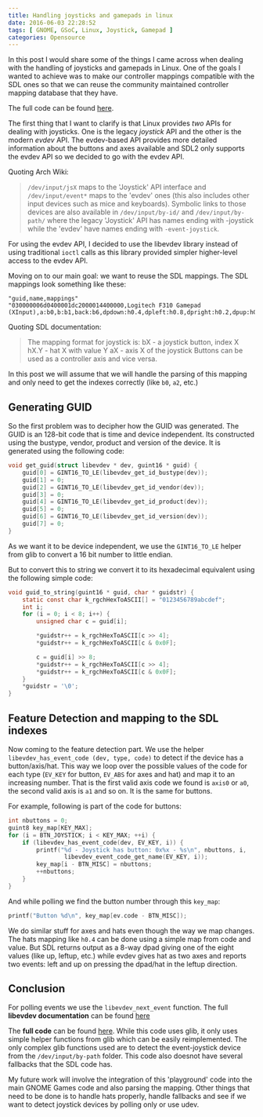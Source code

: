 ```yaml
---
title: Handling joysticks and gamepads in linux
date: 2016-06-03 22:28:52
tags: [ GNOME, GSoC, Linux, Joystick, Gamepad ]
categories: Opensource
---
```

In this post I would share some of the things I came across when dealing with
the handling of joysticks and gamepads in Linux. One of the goals I wanted to
achieve was to make our controller mappings compatible with the SDL ones so that
we can reuse the community maintained controller mapping database that they have.

<!--more-->

The full code can be found [here](https://gist.github.com/meghprkh/9cdce0cd4e0f41ce93413b250a207a55).

The first thing that I want to clarify is that Linux provides *two* APIs for
dealing with joysticks. One is the legacy *joystick* API and the other is the
modern *evdev* API. The evdev-based API provides more detailed information about
the buttons and axes available and SDL2 only supports the evdev API so we
decided to go with the evdev API.

Quoting Arch Wiki:

> `/dev/input/jsX` maps to the 'Joystick' API interface and `/dev/input/event*`
> maps to the 'evdev' ones (this also includes other input devices such as mice
> and keyboards). Symbolic links to those devices are also available in
> `/dev/input/by-id/` and `/dev/input/by-path/` where the legacy 'Joystick' API
> has names ending with -joystick while the 'evdev' have names ending with
> `-event-joystick`.   

For using the evdev API, I decided to use the libevdev library instead of using traditional `ioctl` calls as this library provided simpler higher-level access to the evdev API.

Moving on to our main goal: we want to reuse the SDL mappings. The SDL mappings look something like these:
```
"guid,name,mappings"
"030000006d0400001dc2000014400000,Logitech F310 Gamepad (XInput),a:b0,b:b1,back:b6,dpdown:h0.4,dpleft:h0.8,dpright:h0.2,dpup:h0.1,guide:b8,leftshoulder:b4,leftstick:b9,lefttrigger:a2,leftx:a0,lefty:a1,rightshoulder:b5,rightstick:b10,righttrigger:a5,rightx:a3,righty:a4,start:b7,x:b2,y:b3,"
```

Quoting SDL documentation:
> The mapping format for joystick is:
>     bX - a joystick button, index X
>     hX.Y - hat X with value Y
>     aX - axis X of the joystick
> Buttons can be used as a controller axis and vice versa.

In this post we will assume that we will handle the parsing of this mapping and only need to get the indexes correctly (like `b0`, `a2`, etc.)

## Generating GUID

So the first problem was to decipher how the GUID was generated. The GUID is an 128-bit code that is time and device independent. Its constructed using the bustype, vendor, product and version of the device. It is generated using the following code:

```c
void get_guid(struct libevdev * dev, guint16 * guid) {
    guid[0] = GINT16_TO_LE(libevdev_get_id_bustype(dev));
    guid[1] = 0;
    guid[2] = GINT16_TO_LE(libevdev_get_id_vendor(dev));
    guid[3] = 0;
    guid[4] = GINT16_TO_LE(libevdev_get_id_product(dev));
    guid[5] = 0;
    guid[6] = GINT16_TO_LE(libevdev_get_id_version(dev));
    guid[7] = 0;
}
```

As we want it to be device independent, we use the `GINT16_TO_LE` helper from glib to convert a 16 bit number to little endian.

But to convert this to string we convert it to its hexadecimal equivalent using the following simple code:

```c
void guid_to_string(guint16 * guid, char * guidstr) {
    static const char k_rgchHexToASCII[] = "0123456789abcdef";
    int i;
    for (i = 0; i < 8; i++) {
        unsigned char c = guid[i];

        *guidstr++ = k_rgchHexToASCII[c >> 4];
        *guidstr++ = k_rgchHexToASCII[c & 0x0F];

        c = guid[i] >> 8;
        *guidstr++ = k_rgchHexToASCII[c >> 4];
        *guidstr++ = k_rgchHexToASCII[c & 0x0F];
    }
    *guidstr = '\0';
}
```

## Feature Detection and mapping to the SDL indexes

Now coming to the feature detection part. We use the helper `libevdev_has_event_code (dev, type, code)` to detect if the device has a button/axis/hat. This way we loop over the possible values of the code for each type (`EV_KEY` for button, `EV_ABS` for axes and hat) and map it to an increasing number. That is the first valid axis code we found is `axis0` or `a0`, the second valid axis is `a1` and so on. It is the same for buttons.

For example, following is part of the code for buttons:
```c
int nbuttons = 0;
guint8 key_map[KEY_MAX];
for (i = BTN_JOYSTICK; i < KEY_MAX; ++i) {
    if (libevdev_has_event_code(dev, EV_KEY, i)) {
        printf("%d - Joystick has button: 0x%x - %s\n", nbuttons, i,
                libevdev_event_code_get_name(EV_KEY, i));
        key_map[i - BTN_MISC] = nbuttons;
        ++nbuttons;
    }
}
```

And while polling we find the button number through this `key_map`:
```c
printf("Button %d\n", key_map[ev.code - BTN_MISC]);
```

We do similar stuff for axes and hats even though the way we map changes. The hats mapping like `h0.4` can be done using a simple map from code and value. But SDL returns output as a 8-way dpad giving one of the eight values (like up, leftup, etc.) while evdev gives hat as two axes and reports two events: left and up on pressing the dpad/hat in the leftup direction.

## Conclusion

For polling events we use the `libevdev_next_event` function. The full **libevdev documentation** can be found [here](https://www.freedesktop.org/software/libevdev/doc/latest/)

The **full code** can be found [here](https://gist.github.com/meghprkh/9cdce0cd4e0f41ce93413b250a207a55). While this code uses glib, it only uses simple helper functions from glib which can be easily reimplemented. The only complex glib functions used are to detect the event-joystick device from the `/dev/input/by-path` folder. This code also doesnot have several fallbacks that the SDL code has.

My future work will involve the integration of this 'playground' code into the main GNOME Games code and also parsing the mapping. Other things that need to be done is to handle hats properly, handle fallbacks and see if we want to detect joystick devices by polling only or use udev.
